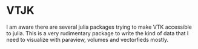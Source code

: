 # VTJK

I am aware there are several julia packages trying to make VTK accessible to julia. This is a very rudimentary package to write the kind of data that I need to visualize with paraview, volumes and vectorfieds mostly.
